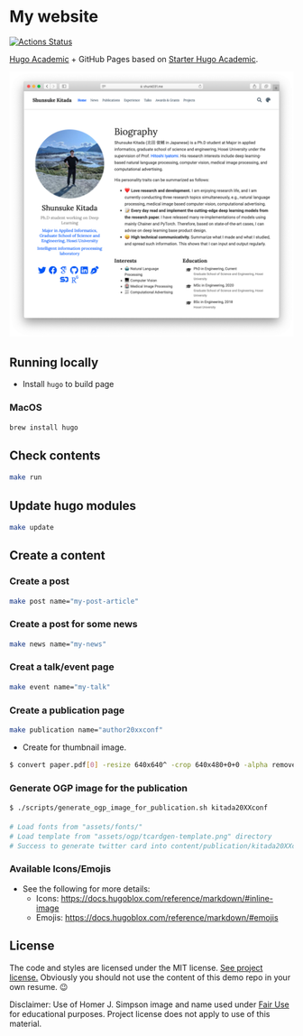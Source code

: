 # My website

[![Actions Status](https://github.com/shunk031/shunk031.github.io/workflows/Page%20Build/badge.svg)](https://github.com/shunk031/shunk031.github.io/actions?query=workflow%3A%22Page+Build%22)

[Hugo Academic](https://github.com/gcushen/hugo-academic) + GitHub Pages based on [Starter Hugo Academic](https://github.com/wowchemy/starter-hugo-academic).

[![Website Thumbnail](.github/README/thumbnail.png)](https://www.shunk031.me)

## Running locally

- Install `hugo` to build page

### MacOS

```sh
brew install hugo
```

## Check contents

```sh
make run
```

## Update hugo modules

```sh
make update
```

## Create a content
### Create a post

```sh
make post name="my-post-article"
```

### Create a post for some news

```sh
make news name="my-news"
```

### Creat a talk/event page

```sh
make event name="my-talk"
```

### Create a publication page

```sh
make publication name="author20xxconf"
```

- Create for thumbnail image.

```sh
$ convert paper.pdf[0] -resize 640x640^ -crop 640x480+0+0 -alpha remove featured.png
```

### Generate OGP image for the publication

```sh
$ ./scripts/generate_ogp_image_for_publication.sh kitada20XXconf

# Load fonts from "assets/fonts/"
# Load template from "assets/ogp/tcardgen-template.png" directory
# Success to generate twitter card into content/publication/kitada20XXconf/featured.png
```

### Available Icons/Emojis

- See the following for more details:
  - Icons: https://docs.hugoblox.com/reference/markdown/#inline-image
  - Emojis: https://docs.hugoblox.com/reference/markdown/#emojis

## License

The code and styles are licensed under the MIT license. [See project license.](LICENSE) Obviously you should not use the content of this demo repo in your own resume. :wink:

Disclaimer: Use of Homer J. Simpson image and name used under [Fair Use](https://en.wikipedia.org/wiki/Fair_use) for educational purposes. Project license does not apply to use of this material.
